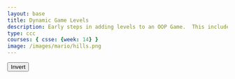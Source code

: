 ```yaml
---
layout: base
title: Dynamic Game Levels
description: Early steps in adding levels to an OOP Game.  This includes basic animations left-right-jump, multiple background, and simple callback to terminate each level.
type: ccc
courses: { csse: {week: 14} }
image: /images/mario/hills.png
---
```


<style>
    #gameBegin, #controls, #gameOver {
        position: relative;
        z-index: 2; /*Ensure the controls are on top*/
    }
</style>

<!-- Prepare DOM elements -->
<!-- Wrap both the canvas and controls in a container div -->
<div id="canvasContainer">
    <div id="gameBegin" hidden>
        <button id="startGame">Start Game</button>
    </div>
    <div id="controls"> <!-- Controls -->
        <!-- Background controls -->
        <button id="toggleCanvasEffect">Invert</button>
    </div>
    <div id="gameOver" hidden>
        <button id="restartGame">Restart</button>
    </div>
</div>

<script type="module">
    // Imports
    import GameEnv from '{{site.baseurl}}/assets/js/GameEnv.js';
    import GameLevel from '{{site.baseurl}}/assets/js/GameLevel.js';
    import GameControl from '{{site.baseurl}}/assets/js/GameControl.js';
    import Enemy, { destroy } from '{{ site.baseurl }}/assets/js/Enemy.js';
    console.log(destroy);

    // Define goombaEnemy
    let goombaEnemy;

    /*  ==========================================
     *  ======= Data Definitions =================
     *  ==========================================
    */

    // Define assets for the game
    var assets = {
      enemies: {
        goomba: {
          src: "/images/mario/goomba.png",
          width: 448,
          height: 452,
        }
      },
      obstacles: {
        tube: { src: "/images/mario/tube.png" },
      },
      platforms: {
        grass: { src: "/images/mario/grass.png" },
        alien: { src: "/images/mario/alien.png" },
      },
      platformO: {
        grass: {src: "/images/mario/brick_wall.png"},
      },
      backgrounds: {
        start: { src: "/images/gameimages/antoine.jpg" },
        hills: { src: "/images/mario/hills.png" },
        planet: { src: "/images/gameimages/AvenidaTown_87.png" },
        castles: { src: "/images/mario/castles.png" },
        end: { src: "/images/mario/game_over.png" }
      },
      players: {
        mario: {
          src: "/images/gameimages/lopezanimation.png",
          width: 46,
          height: 52.5,
          idle: { row: 6, frames: 1, idleFrame: {column: 1, frames: 0} },
          a: { row: 1, frames: 4, idleFrame: { column: 1, frames: 0 } },
          d: { row: 2, frames: 4, idleFrame: { column: 1, frames: 0 } },
          runningLeft: { row: 5, frames: 4, idleFrame: {column: 1, frames: 0} },
          runningRight: { row: 4, frames: 4, idleFrame: {column: 1, frames: 0} },
          s: {},
        }
      },
      things: {
        coin: {src: "/images/mario/Coin.png"},
      },
    };

    // add File to assets, ensure valid site.baseurl
    Object.keys(assets).forEach(category => {
      Object.keys(assets[category]).forEach(assetName => {
        assets[category][assetName]['file'] = "{{site.baseurl}}" + assets[category][assetName].src;
      });
    });

    /*  ==========================================
     *  ===== Game Level Call Backs ==============
     *  ==========================================
    */

    // Level completion tester
    function testerCallBack() {
        // console.log(GameEnv.player?.x)
        if (GameEnv.player?.x > GameEnv.innerWidth) {
            return true;
        } else {
            return false;
        }
    }

    // Helper function for button click
    function waitForButton(buttonName) {
      // resolve the button click
      return new Promise((resolve) => {
          const waitButton = document.getElementById(buttonName);
          const waitButtonListener = () => {
              resolve(true);
          };
          waitButton.addEventListener('click', waitButtonListener);
      });
    }

    // Start button callback
    async function startGameCallback() {
      const id = document.getElementById("gameBegin");
      id.hidden = false;
      
      // Use waitForRestart to wait for the restart button click
      await waitForButton('startGame');
      id.hidden = true;

      // Check if currentLevel is defined before adding goomba
      if (GameEnv.currentLevel && GameEnv.currentLevel.enemies) {

      
      // Create instance of Enemy class
      goombaEnemy = new Enemy(document.createElement('canvas'), assets.enemies.goomba, 1, assets.enemies.goomba);

      // Initial position of Goomba
      goombaEnemy.x = 100; // Change value for x-coordinate

      // Add Goomba to current game level
      GameEnv.currentLevel.enemies.push(goombaEnemy);
      }
    
    return true;
    }

    // Home screen exits on Game Begin button
    function homeScreenCallback() {
      // gameBegin hidden means game has started
      const id = document.getElementById("gameBegin");
      return id.hidden;
    }

    // Game Over callback
    async function gameOverCallBack() {
      const id = document.getElementById("gameOver");
      id.hidden = false;
      
      // Use waitForRestart to wait for the restart button click
      await waitForButton('restartGame');
      id.hidden = true;
      
      // Change currentLevel to start/restart value of null
      GameEnv.currentLevel = null;

      return true;
    }

    /*  ==========================================
     *  ========== Game Level setup ==============
     *  ==========================================
     * Start/Homme sequence
     * a.) the start level awaits for button selection
     * b.) the start level automatically cycles to home level
     * c.) the home advances to 1st game level when button selection is made
    */
    // Start/Home screens
    new GameLevel( {tag: "start", callback: startGameCallback } );
    new GameLevel( {tag: "home", background: assets.backgrounds.start, callback: homeScreenCallback } );
    // Game screens
    new GameLevel( {tag: "hills", background: assets.backgrounds.hills, platform: assets.platforms.grass, platformO: assets.platformO.grass, player: assets.players.mario, tube: assets.obstacles.tube, callback: testerCallBack, thing: assets.things.coin, } );
    new GameLevel( {tag: "alien", background: assets.backgrounds.planet, platform: assets.platforms.alien, player: assets.players.monkey, callback: testerCallBack } );
    // Game Over screen
    new GameLevel( {tag: "end", background: assets.backgrounds.end, callback: gameOverCallBack } );


    /*  ==========================================
     *  ========== Game Control ==================
     *  ==========================================
    */

    // create listeners
    toggleCanvasEffect.addEventListener('click', GameEnv.toggleInvert);
    window.addEventListener('resize', GameEnv.resize);

    // Check if buttons are pressed
    function checkButtonsPressed() {
      const keysPressed = Object.keys(GameEnv.player.pressedKeys);
      return keysPressed.length > 0;
    }

    // Modification to game loop
    function gameLoop() {
      // Check if any buttons are pressed
      const buttonsPressed = checkButtonsPressed();

      // Determine the frame based on button state
      let frame;
        if (buttonsPressed) {
          // Logic to determine the frame when a button is being pressed
          const currentKey = Object.keys(GameEnv.player.pressedKeys)[0];

          // Use animation frame based on the key pressed
          frame = GameEnv.currentLevel.player.playerData[currentKey].idleFrame || GameEnv.currentLevel.player.playerData[currentKey].frames[0];
        } else if (!GameEnv.currentLevel.player.isIdle) {
          // Update frame only if the player is not idle
          frame = GameEnv.currentLevel.player.wa.idleFrame;
      }

        // Update player frame only if the player is not idle
        if (!GameEnv.currentLevel.player.isIdle) {
        GameEnv.currentLevel.player.currentFrame = frame;
      }

        // Update Goomba
        if (GameEnv.currentLevel.enemies.length > 0) {
          for (const enemy of GameEnv.currentLevel.enemies) {
              enemy.update();
              enemy.draw(); // Draw goomba
          }
        }

    // Repeat game loop
    requestAnimationFrame(gameLoop);
}


    // start game
    GameControl.gameLoop();
    
</script>

